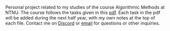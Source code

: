 Personal project related to my studies of the course Algorithmic Methods at NTNU. The course follows the tasks given in this [pdf](https://folk.ntnu.no/frh/algmet/oppgaver/algmet.pdf). 
Each task in the pdf will be added during the next half year, with my own notes at the top of each file. Contact me on [Discord](https://discordapp.com/users/376827396764073997) or [email](mailto:eirik.hanasand@gmail.com) for questions or other inquiries.
